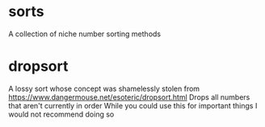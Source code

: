 # sorts
A collection of niche number sorting methods

# dropsort
A lossy sort whose concept was shamelessly stolen from https://www.dangermouse.net/esoteric/dropsort.html
Drops all numbers that aren't currently in order
While you could use this for important things I would not recommend doing so
